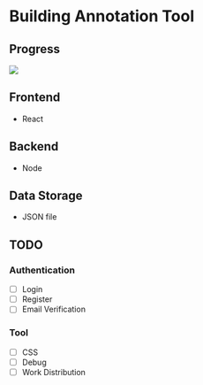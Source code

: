 # Building Annotation Tool

## Progress

![](https://geps.dev/progress/1)

## Frontend

- React

## Backend

- Node

## Data Storage

- JSON file

## TODO

### Authentication

- [ ] Login
- [ ] Register
- [ ] Email Verification

### Tool

- [ ] CSS
- [ ] Debug
- [ ] Work Distribution
